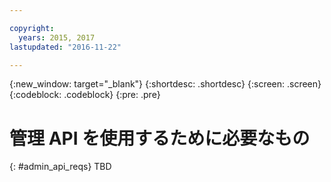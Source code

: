 ```yaml
---

copyright:
  years: 2015, 2017
lastupdated: "2016-11-22"

---
```


{:new_window: target="_blank"}
{:shortdesc: .shortdesc}
{:screen: .screen}
{:codeblock: .codeblock}
{:pre: .pre}

# 管理 API を使用するために必要なもの
{: #admin_api_reqs}
TBD

<!-- begin STAGING ONLY -->

<!-- end STAGING ONLY -->

